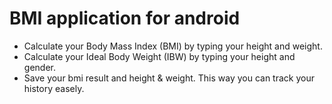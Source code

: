 # BMI application for android

- Calculate your Body Mass Index (BMI) by typing your height and weight.
- Calculate your Ideal Body Weight (IBW) by typing your height and gender.
- Save your bmi result and height & weight. This way you can track your history easely. 
